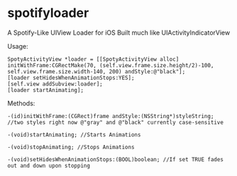spotifyloader
=============

A Spotify-Like UIView Loader for iOS
Built much like UIActivityIndicatorView

Usage:

    SpotyActivityView *loader = [[SpotyActivityView alloc] initWithFrame:CGRectMake(70, (self.view.frame.size.height/2)-100, self.view.frame.size.width-140, 200) andStyle:@"black"];
    [loader setHidesWhenAnimationStops:YES];
    [self.view addSubview:loader];
    [loader startAnimating];
    
Methods:

	-(id)initWithFrame:(CGRect)frame andStyle:(NSString*)styleString; //two styles right now @"gray" and @"black" currently case-sensitive
	
	-(void)startAnimating; //Starts Animations
	
	-(void)stopAnimating; //Stops Animations
	
	-(void)setHidesWhenAnimationStops:(BOOL)boolean; //If set TRUE fades out and down upon stopping
